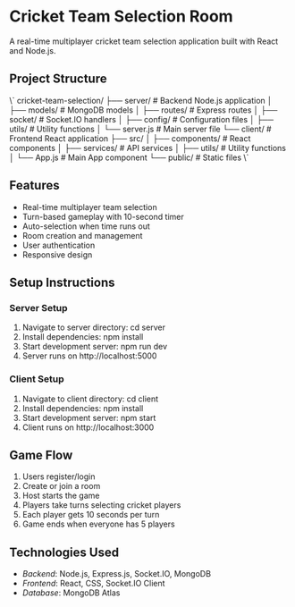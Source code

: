 # Cricket Team Selection Room

A real-time multiplayer cricket team selection application built with React and Node.js.

## Project Structure

\\\`
cricket-team-selection/
├── server/                 # Backend Node.js application
│   ├── models/            # MongoDB models
│   ├── routes/            # Express routes
│   ├── socket/            # Socket.IO handlers
│   ├── config/            # Configuration files
│   ├── utils/             # Utility functions
│   └── server.js          # Main server file
└── client/                # Frontend React application
    ├── src/
    │   ├── components/    # React components
    │   ├── services/      # API services
    │   ├── utils/         # Utility functions
    │   └── App.js         # Main App component
    └── public/            # Static files
\\\`

## Features

- Real-time multiplayer team selection
- Turn-based gameplay with 10-second timer
- Auto-selection when time runs out
- Room creation and management
- User authentication
- Responsive design

## Setup Instructions

### Server Setup
1. Navigate to server directory: cd server
2. Install dependencies: npm install
3. Start development server: npm run dev
4. Server runs on http://localhost:5000

### Client Setup
1. Navigate to client directory: cd client
2. Install dependencies: npm install
3. Start development server: npm start
4. Client runs on http://localhost:3000

## Game Flow

1. Users register/login
2. Create or join a room
3. Host starts the game
4. Players take turns selecting cricket players
5. Each player gets 10 seconds per turn
6. Game ends when everyone has 5 players

## Technologies Used

- *Backend*: Node.js, Express.js, Socket.IO, MongoDB
- *Frontend*: React, CSS, Socket.IO Client
- *Database*: MongoDB Atlas
